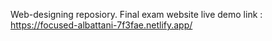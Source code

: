 Web-designing reposiory.
Final exam website live demo link : https://focused-albattani-7f3fae.netlify.app/
